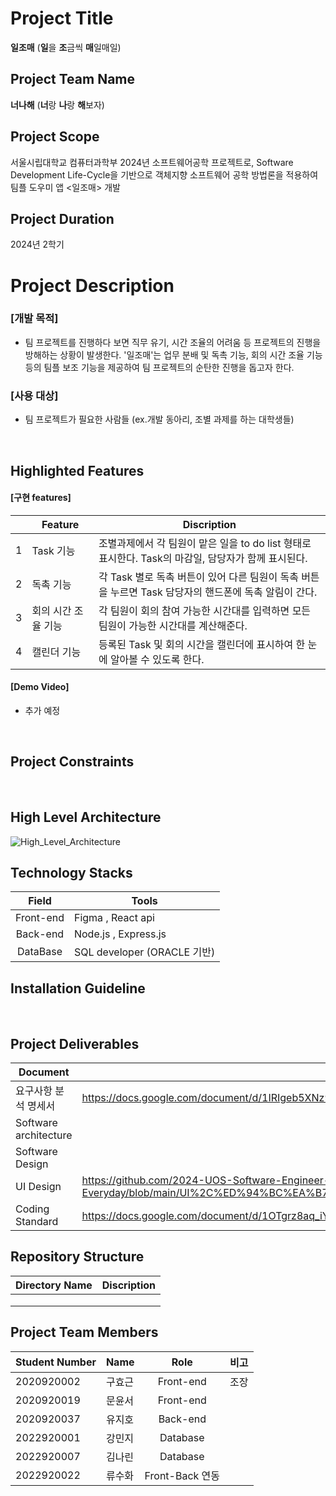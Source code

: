 # Project Title
<b>일조매</b> (<b>일</b>을 <b>조</b>금씩 <b>매</b>일매일)
<br>

## Project Team Name
<b>너나해</b> (<b>너</b>랑 <b>나</b>랑 <b>해</b>보자)
<br>

## Project Scope
서울시립대학교 컴퓨터과학부 2024년 소프트웨어공학 프로젝트로, Software Development Life-Cycle을 기반으로 객체지향 소프트웨어 공학 방법론을 적용하여 팀플 도우미 앱 <일조매> 개발
<br>

## Project Duration
2024년 2학기
<br>

# Project Description
### [개발 목적]
- 팀 프로젝트를 진행하다 보면 직무 유기, 시간 조율의 어려움 등 프로젝트의 진행을 방해하는 상황이 발생한다. '일조매'는 업무 분배 및 독촉 기능, 회의 시간 조율 기능 등의 팀플 보조 기능을 제공하여 팀 프로젝트의 순탄한 진행을 돕고자 한다.

### [사용 대상]
- 팀 프로젝트가 필요한 사람들 (ex.개발 동아리, 조별 과제를 하는 대학생들)
<br>

## Highlighted Features
#### [구현 features]
|  | Feature | Discription | 
|-|------|--------------|
|1| Task 기능 | 조별과제에서 각 팀원이 맡은 일을 to do list 형태로 표시한다. Task의 마감일, 담당자가 함께 표시된다. |
|2| 독촉 기능 | 각 Task 별로 독촉 버튼이 있어 다른 팀원이 독촉 버튼을 누르면 Task 담당자의 핸드폰에 독촉 알림이 간다. |
|3| 회의 시간 조율 기능 | 각 팀원이 회의 참여 가능한 시간대를 입력하면 모든 팀원이 가능한 시간대를 계산해준다. |
|4| 캘린더 기능 | 등록된 Task 및 회의 시간을 캘린더에 표시하여 한 눈에 알아볼 수 있도록 한다. |

#### [Demo Video]
- 추가 예정
<br>

## Project Constraints
<br>

## High Level Architecture
![High_Level_Architecture](https://github.com/user-attachments/assets/509b1a36-2180-44cc-99ad-e6798c76e70f)
<br>

## Technology Stacks
| Field | Tools |
|:------:|------|
| Front-end | Figma , React api |
| Back-end | Node.js , Express.js |
| DataBase | SQL developer (ORACLE 기반) |

## Installation Guideline
<br>

## Project Deliverables
| Document | Link |
|----------|--------------------------------------|
| 요구사항 분석 명세서 | https://docs.google.com/document/d/1IRIgeb5XNz910ra9g0WLj9rM0TVX-vw1BN4duwvAbQM/edit?tab=t.0 |
| Software architecture | |
| Software Design | |
| UI Design | https://github.com/2024-UOS-Software-Engineer-3-9team/Small-Work-Everyday/blob/main/UI%2C%ED%94%BC%EA%B7%B8%EB%A7%88/%EC%9D%BC%EC%A1%B0%EB%A7%A4_UI%20%EB%94%94%EC%9E%90%EC%9D%B8%20%EC%84%B8%EB%B6%80%20%EC%8A%A4%ED%81%AC%EB%A6%B0%EC%83%B7.png |
| Coding Standard | https://docs.google.com/document/d/1OTgrz8aq_iY2동 | |

## Repository Structure
| Directory Name | Discription |
|:--------------:|-------------|
|||
|||
|||

## Project Team Members
| Student Number | Name | Role | 비고 |
|----------------|------|:----:|------|
| 2020920002 | 구효근 | Front-end | 조장 |
| 2020920019 | 문윤서 | Front-end | |
| 2020920037 | 유지호 | Back-end | |
| 2022920001 | 강민지 | Database | |
| 2022920007 | 김나린 | Database | |
| 2022920022 | 류수화 | Front-Back 연동 | |
